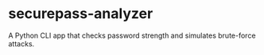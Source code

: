 # securepass-analyzer
A Python CLI app that checks password strength and simulates brute-force attacks.
